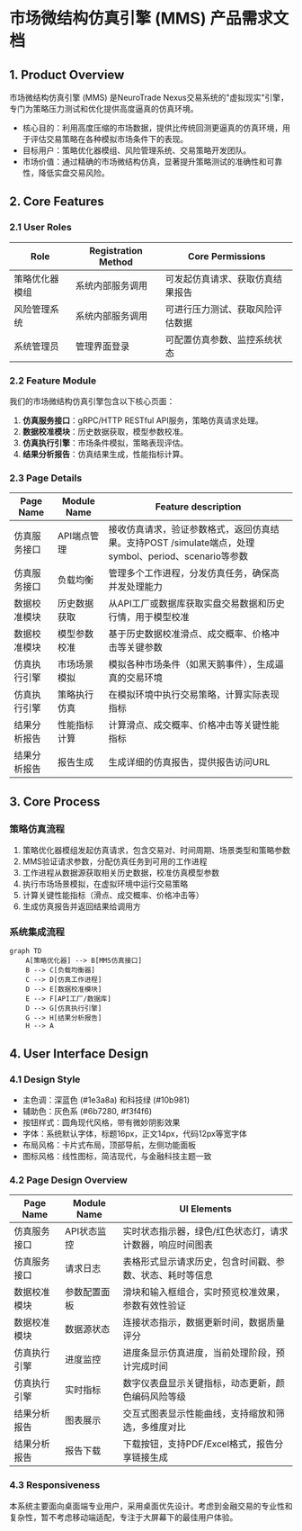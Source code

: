# 市场微结构仿真引擎 (MMS) 产品需求文档

## 1. Product Overview

市场微结构仿真引擎 (MMS) 是NeuroTrade Nexus交易系统的"虚拟现实"引擎，专门为策略压力测试和优化提供高度逼真的仿真环境。
- 核心目的：利用高度压缩的市场数据，提供比传统回测更逼真的仿真环境，用于评估交易策略在各种模拟市场条件下的表现。
- 目标用户：策略优化器模组、风险管理系统、交易策略开发团队。
- 市场价值：通过精确的市场微结构仿真，显著提升策略测试的准确性和可靠性，降低实盘交易风险。

## 2. Core Features

### 2.1 User Roles

| Role | Registration Method | Core Permissions |
|------|---------------------|------------------|
| 策略优化器模组 | 系统内部服务调用 | 可发起仿真请求、获取仿真结果报告 |
| 风险管理系统 | 系统内部服务调用 | 可进行压力测试、获取风险评估数据 |
| 系统管理员 | 管理界面登录 | 可配置仿真参数、监控系统状态 |

### 2.2 Feature Module

我们的市场微结构仿真引擎包含以下核心页面：
1. **仿真服务接口**：gRPC/HTTP RESTful API服务，策略仿真请求处理。
2. **数据校准模块**：历史数据获取，模型参数校准。
3. **仿真执行引擎**：市场条件模拟，策略表现评估。
4. **结果分析报告**：仿真结果生成，性能指标计算。

### 2.3 Page Details

| Page Name | Module Name | Feature description |
|-----------|-------------|---------------------|
| 仿真服务接口 | API端点管理 | 接收仿真请求，验证参数格式，返回仿真结果。支持POST /simulate端点，处理symbol、period、scenario等参数 |
| 仿真服务接口 | 负载均衡 | 管理多个工作进程，分发仿真任务，确保高并发处理能力 |
| 数据校准模块 | 历史数据获取 | 从API工厂或数据库获取实盘交易数据和历史行情，用于模型校准 |
| 数据校准模块 | 模型参数校准 | 基于历史数据校准滑点、成交概率、价格冲击等关键参数 |
| 仿真执行引擎 | 市场场景模拟 | 模拟各种市场条件（如黑天鹅事件），生成逼真的交易环境 |
| 仿真执行引擎 | 策略执行仿真 | 在模拟环境中执行交易策略，计算实际表现指标 |
| 结果分析报告 | 性能指标计算 | 计算滑点、成交概率、价格冲击等关键性能指标 |
| 结果分析报告 | 报告生成 | 生成详细的仿真报告，提供报告访问URL |

## 3. Core Process

### 策略仿真流程
1. 策略优化器模组发起仿真请求，包含交易对、时间周期、场景类型和策略参数
2. MMS验证请求参数，分配仿真任务到可用的工作进程
3. 工作进程从数据源获取相关历史数据，校准仿真模型参数
4. 执行市场场景模拟，在虚拟环境中运行交易策略
5. 计算关键性能指标（滑点、成交概率、价格冲击等）
6. 生成仿真报告并返回结果给调用方

### 系统集成流程
```mermaid
graph TD
    A[策略优化器] --> B[MMS仿真接口]
    B --> C[负载均衡器]
    C --> D[仿真工作进程]
    D --> E[数据校准模块]
    E --> F[API工厂/数据库]
    D --> G[仿真执行引擎]
    G --> H[结果分析报告]
    H --> A
```

## 4. User Interface Design

### 4.1 Design Style
- 主色调：深蓝色 (#1e3a8a) 和科技绿 (#10b981)
- 辅助色：灰色系 (#6b7280, #f3f4f6)
- 按钮样式：圆角现代风格，带有微妙阴影效果
- 字体：系统默认字体，标题16px，正文14px，代码12px等宽字体
- 布局风格：卡片式布局，顶部导航，左侧功能面板
- 图标风格：线性图标，简洁现代，与金融科技主题一致

### 4.2 Page Design Overview

| Page Name | Module Name | UI Elements |
|-----------|-------------|-------------|
| 仿真服务接口 | API状态监控 | 实时状态指示器，绿色/红色状态灯，请求计数器，响应时间图表 |
| 仿真服务接口 | 请求日志 | 表格形式显示请求历史，包含时间戳、参数、状态、耗时等信息 |
| 数据校准模块 | 参数配置面板 | 滑块和输入框组合，实时预览校准效果，参数有效性验证 |
| 数据校准模块 | 数据源状态 | 连接状态指示，数据更新时间，数据质量评分 |
| 仿真执行引擎 | 进度监控 | 进度条显示仿真进度，当前处理阶段，预计完成时间 |
| 仿真执行引擎 | 实时指标 | 数字仪表盘显示关键指标，动态更新，颜色编码风险等级 |
| 结果分析报告 | 图表展示 | 交互式图表显示性能曲线，支持缩放和筛选，多维度对比 |
| 结果分析报告 | 报告下载 | 下载按钮，支持PDF/Excel格式，报告分享链接生成 |

### 4.3 Responsiveness
本系统主要面向桌面端专业用户，采用桌面优先设计。考虑到金融交易的专业性和复杂性，暂不考虑移动端适配，专注于大屏幕下的最佳用户体验。